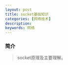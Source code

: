 ```yaml
---
layout: post
title: socket基础知识
categories: [网络技术]
description: 
keywords: 网络
---
```


### 简介

> socket原理及主要理解。

